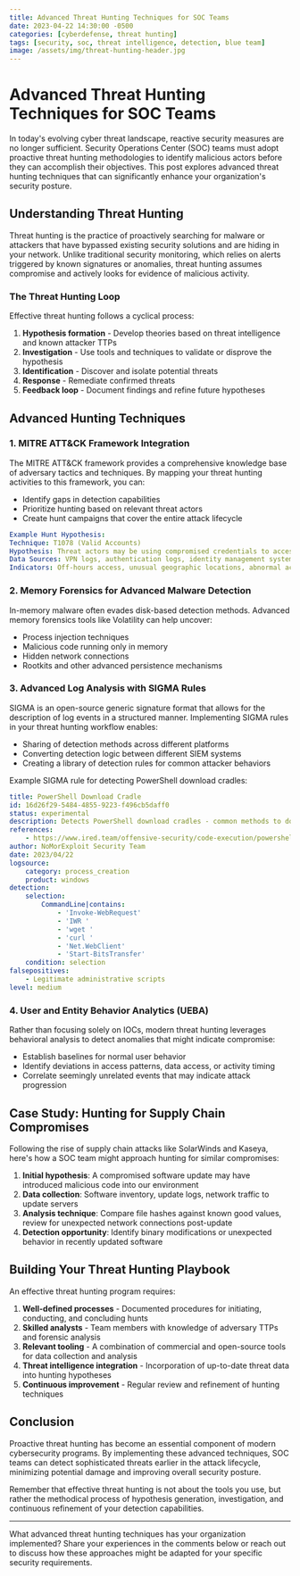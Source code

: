 ```yaml
---
title: Advanced Threat Hunting Techniques for SOC Teams
date: 2023-04-22 14:30:00 -0500
categories: [cyberdefense, threat hunting]
tags: [security, soc, threat intelligence, detection, blue team]
image: /assets/img/threat-hunting-header.jpg
---
```


# Advanced Threat Hunting Techniques for SOC Teams

In today's evolving cyber threat landscape, reactive security measures are no longer sufficient. Security Operations Center (SOC) teams must adopt proactive threat hunting methodologies to identify malicious actors before they can accomplish their objectives. This post explores advanced threat hunting techniques that can significantly enhance your organization's security posture.

## Understanding Threat Hunting

Threat hunting is the practice of proactively searching for malware or attackers that have bypassed existing security solutions and are hiding in your network. Unlike traditional security monitoring, which relies on alerts triggered by known signatures or anomalies, threat hunting assumes compromise and actively looks for evidence of malicious activity.

### The Threat Hunting Loop

Effective threat hunting follows a cyclical process:

1. **Hypothesis formation** - Develop theories based on threat intelligence and known attacker TTPs
2. **Investigation** - Use tools and techniques to validate or disprove the hypothesis
3. **Identification** - Discover and isolate potential threats
4. **Response** - Remediate confirmed threats
5. **Feedback loop** - Document findings and refine future hypotheses

## Advanced Hunting Techniques

### 1. MITRE ATT&CK Framework Integration

The MITRE ATT&CK framework provides a comprehensive knowledge base of adversary tactics and techniques. By mapping your threat hunting activities to this framework, you can:

- Identify gaps in detection capabilities
- Prioritize hunting based on relevant threat actors
- Create hunt campaigns that cover the entire attack lifecycle

```yaml
Example Hunt Hypothesis:
Technique: T1078 (Valid Accounts)
Hypothesis: Threat actors may be using compromised credentials to access our VPN
Data Sources: VPN logs, authentication logs, identity management systems
Indicators: Off-hours access, unusual geographic locations, abnormal access patterns
```

### 2. Memory Forensics for Advanced Malware Detection

In-memory malware often evades disk-based detection methods. Advanced memory forensics tools like Volatility can help uncover:

- Process injection techniques
- Malicious code running only in memory
- Hidden network connections
- Rootkits and other advanced persistence mechanisms

### 3. Advanced Log Analysis with SIGMA Rules

SIGMA is an open-source generic signature format that allows for the description of log events in a structured manner. Implementing SIGMA rules in your threat hunting workflow enables:

- Sharing of detection methods across different platforms
- Converting detection logic between different SIEM systems
- Creating a library of detection rules for common attacker behaviors

Example SIGMA rule for detecting PowerShell download cradles:

```yaml
title: PowerShell Download Cradle
id: 16d26f29-5484-4855-9223-f496cb5daff0
status: experimental
description: Detects PowerShell download cradles - common methods to download and execute code
references:
    - https://www.ired.team/offensive-security/code-execution/powershell-download-cradles
author: NoMorExploit Security Team
date: 2023/04/22
logsource:
    category: process_creation
    product: windows
detection:
    selection:
        CommandLine|contains:
            - 'Invoke-WebRequest'
            - 'IWR '
            - 'wget '
            - 'curl '
            - 'Net.WebClient'
            - 'Start-BitsTransfer'
    condition: selection
falsepositives:
    - Legitimate administrative scripts
level: medium
```

### 4. User and Entity Behavior Analytics (UEBA)

Rather than focusing solely on IOCs, modern threat hunting leverages behavioral analysis to detect anomalies that might indicate compromise:

- Establish baselines for normal user behavior
- Identify deviations in access patterns, data access, or activity timing
- Correlate seemingly unrelated events that may indicate attack progression

## Case Study: Hunting for Supply Chain Compromises

Following the rise of supply chain attacks like SolarWinds and Kaseya, here's how a SOC team might approach hunting for similar compromises:

1. **Initial hypothesis**: A compromised software update may have introduced malicious code into our environment
2. **Data collection**: Software inventory, update logs, network traffic to update servers
3. **Analysis technique**: Compare file hashes against known good values, review for unexpected network connections post-update
4. **Detection opportunity**: Identify binary modifications or unexpected behavior in recently updated software

## Building Your Threat Hunting Playbook

An effective threat hunting program requires:

1. **Well-defined processes** - Documented procedures for initiating, conducting, and concluding hunts
2. **Skilled analysts** - Team members with knowledge of adversary TTPs and forensic analysis
3. **Relevant tooling** - A combination of commercial and open-source tools for data collection and analysis
4. **Threat intelligence integration** - Incorporation of up-to-date threat data into hunting hypotheses
5. **Continuous improvement** - Regular review and refinement of hunting techniques

## Conclusion

Proactive threat hunting has become an essential component of modern cybersecurity programs. By implementing these advanced techniques, SOC teams can detect sophisticated threats earlier in the attack lifecycle, minimizing potential damage and improving overall security posture.

Remember that effective threat hunting is not about the tools you use, but rather the methodical process of hypothesis generation, investigation, and continuous refinement of your detection capabilities.

---

What advanced threat hunting techniques has your organization implemented? Share your experiences in the comments below or reach out to discuss how these approaches might be adapted for your specific security requirements.
